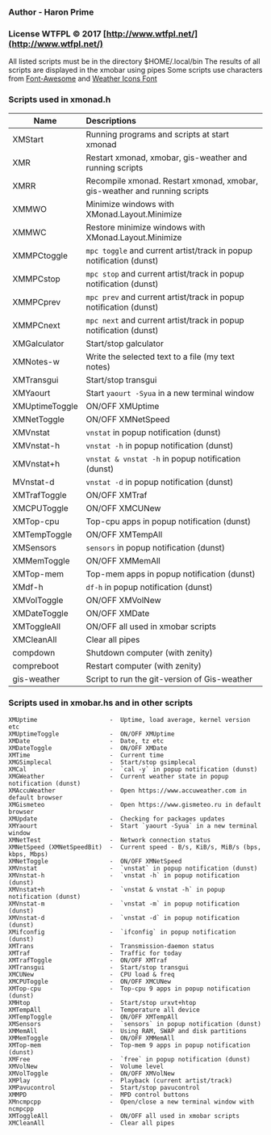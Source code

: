 ### Author - Haron Prime
### License WTFPL © 2017 [http://www.wtfpl.net/](http://www.wtfpl.net/)

All listed scripts must be in the directory $HOME/.local/bin
The results of all scripts are displayed in the xmobar using pipes
Some scripts use characters from [Font-Awesome](https://github.com/FortAwesome/Font-Awesome) and [Weather Icons Font](https://github.com/erikflowers/weather-icons)


### Scripts used in xmonad.h

| Name                       | Descriptions                                   |
| -------------------------- |:---------------------------------------------- |
| XMStart                    | Running programs and scripts at start xmonad   |
| XMR                        |  Restart xmonad, xmobar, gis-weather and running scripts |
| XMRR                       |  Recompile xmonad. Restart xmonad, xmobar, gis-weather and running scripts |
| XMMWO                      |  Minimize windows with XMonad.Layout.Minimize |
| XMMWC                      |  Restore minimize windows with XMonad.Layout.Minimize |
| XMMPCtoggle                |  `mpc toggle` and current artist/track in popup notification (dunst) |
| XMMPCstop                  |  `mpc stop` and current artist/track in popup notification (dunst) |
| XMMPCprev                  |  `mpc prev` and current artist/track in popup notification (dunst) |
| XMMPCnext                  |  `mpc next` and current artist/track in popup notification (dunst) |
| XMGalculator               |  Start/stop galculator |
| XMNotes-w                  |  Write the selected text to a file (my text notes) |
| XMTransgui                 |  Start/stop transgui |
| XMYaourt                   |  Start `yaourt -Syua` in a new terminal window |
| XMUptimeToggle             |  ON/OFF XMUptime |
| XMNetToggle                |  ON/OFF XMNetSpeed |
| XMVnstat                   |  `vnstat` in popup notification (dunst) |
| XMVnstat-h                 |  `vnstat -h` in popup notification (dunst) |
| XMVnstat+h                 |  `vnstat & vnstat -h` in popup notification (dunst) |
| MVnstat-d                  |  `vnstat -d` in popup notification (dunst) |
| XMTrafToggle               |  ON/OFF XMTraf |
| XMCPUToggle                |  ON/OFF XMCUNew |
| XMTop-cpu                  |  Top-cpu apps in popup notification (dunst) |
| XMTempToggle               |  ON/OFF XMTempAll |
| XMSensors                  |  `sensors` in popup notification (dunst) |
| XMMemToggle                |  ON/OFF XMMemAll |
| XMTop-mem                  |  Top-mem apps in popup notification (dunst) |
| XMdf-h                     |  `df-h` in popup notification (dunst) |
| XMVolToggle                |  ON/OFF XMVolNew |
| XMDateToggle               |  ON/OFF XMDate |
| XMToggleAll                |  ON/OFF all used in xmobar scripts |
| XMCleanAll                 |  Clear all pipes |
| compdown                   |  Shutdown computer (with zenity) |
| compreboot                 |  Restart computer (with zenity) |
| gis-weather                |  Script to run the git-version of Gis-weather |


### Scripts used in xmobar.hs and in other scripts
```
XMUptime                    -  Uptime, load average, kernel version etc
XMUptimeToggle              -  ON/OFF XMUptime
XMDate                      -  Date, tz etc
XMDateToggle                -  ON/OFF XMDate
XMTime                      -  Current time
XMGSimplecal                -  Start/stop gsimplecal
XMCal                       -  `cal -y` in popup notification (dunst)
XMGWeather                  -  Current weather state in popup notification (dunst)
XMAccuWeather               -  Open https://www.accuweather.com in default browser
XMGismeteo                  -  Open https://www.gismeteo.ru in default browser
XMUpdate                    -  Checking for packages updates
XMYaourt                    -  Start `yaourt -Syua` in a new terminal window
XMNetTest                   -  Network connection status
XMNetSpeed (XMNetSpeedBit)  -  Current speed - B/s, KiB/s, MiB/s (bps, kbps, Mbps)
XMNetToggle                 -  ON/OFF XMNetSpeed
XMVnstat                    -  `vnstat` in popup notification (dunst)
XMVnstat-h                  -  `vnstat -h` in popup notification (dunst)
XMVnstat+h                  -  `vnstat & vnstat -h` in popup notification (dunst)
XMVnstat-m                  -  `vnstat -m` in popup notification (dunst)
XMVnstat-d                  -  `vnstat -d` in popup notification (dunst)
XMifconfig                  -  `ifconfig` in popup notification (dunst)
XMTrans                     -  Transmission-daemon status
XMTraf                      -  Traffic for today
XMTrafToggle                -  ON/OFF XMTraf
XMTransgui                  -  Start/stop transgui
XMCUNew                     -  CPU load & freq
XMCPUToggle                 -  ON/OFF XMCUNew
XMTop-cpu                   -  Top-cpu 9 apps in popup notification (dunst)
XMHtop                      -  Start/stop urxvt+htop
XMTempAll                   -  Temperature all device
XMTempToggle                -  ON/OFF XMTempAll
XMSensors                   -  `sensors` in popup notification (dunst)
XMMemAll                    -  Using RAM, SWAP and disk partitions
XMMemToggle                 -  ON/OFF XMMemAll
XMTop-mem                   -  Top-mem 9 apps in popup notification (dunst)
XMFree                      -  `free` in popup notification (dunst)
XMVolNew                    -  Volume level
XMVolToggle                 -  ON/OFF XMVolNew
XMPlay                      -  Playback (current artist/track)
XMPavucontrol               -  Start/stop pavucontrol
XMMPD                       -  MPD control buttons
XMncmpcpp                   -  Open/close a new terminal window with ncmpcpp
XMToggleAll                 -  ON/OFF all used in xmobar scripts
XMCleanAll                  -  Clear all pipes
```
